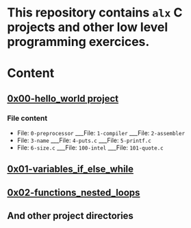 # This repository contains `alx` C projects and other low level programming exercices.

# Content
## [0x00-hello_world project](https://github.com/Lordwill1/alx-low_level_programming/tree/master/0x00-hello_world)
### File content
- File: `0-preprocessor` ___File: `1-compiler` ___File: `2-assembler` 
- File: `3-name` ___File: `4-puts.c` ___File: `5-printf.c` 
- File: `6-size.c` ___File: `100-intel` ___File: `101-quote.c`

## [0x01-variables_if_else_while](https://github.com/Lordwill1/alx-low_level_programming/tree/master/0x01-variables_if_else_while)

## [0x02-functions_nested_loops](https://github.com/Lordwill1/alx-low_level_programming/tree/master/0x02-functions_nested_loops)


## And other project directories
